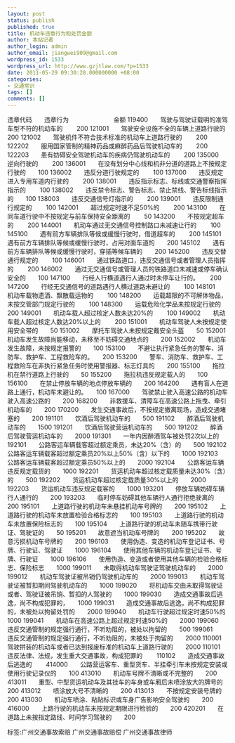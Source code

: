 ```yaml
---
layout: post
status: publish
published: true
title: 机动车违章行为和处罚金额
author: 本站记者
author_login: admin
author_email: jiangwei909@gmail.com
wordpress_id: 1533
wordpress_url: http://www.gzjtlaw.com/?p=1533
date: 2011-05-29 09:30:28.000000000 +08:00
categories:
- 交通常识
tags: []
comments: []
---
```

违章代码　　违章行为　　　　　　　 金额 119400　　驾驶与驾驶证载明的准驾车型不符的机动车的　　 200 121001　　驾驶安全设施不全的车辆上道路行驶的　　 200 121002　　驾驶机件不符合技术标准的机动车上道路行驶的　　 200 122202　　服用国家管制的精神药品或麻醉药品后驾驶机动车的　　 200 122203　　患有妨碍安全驾驶机动车的疾病仍驾驶机动车的　　 200 135000　　逆向行驶的　　 200 136001　　在没有划分中心线和机非分道的道路上不按规定行驶的　　100 136002　　违反分道行驶规定的　　 100 137000　　违反规定进入专用车道内行驶的　　 200 138001　　违反指示标志、标线或交通警察指挥指示的　　 100 138002　　违反禁令标志、警告标志、禁止禁线、警告标线指示的　　100 138003　　违反交通信号灯指示的　　 200 139001　　违反限制通行规定的　 　100 142001　　超过规定时速不足50%的　　 200 143100　　在同车道行驶中不按规定与前车保持安全距离的　　 50 143200　　不按规定超车的　　 200 144001　　机动车通过无交通信号控制路口未减速让行的　　 100 145100　　遇有前方车辆排队等候或缓慢行驶时，借道超车的　 　200 145101　　遇有前方车辆排队等候或缓慢行驶时，占用对面车道的　　200 145102　　遇有前方车辆排队等候或缓慢行驶时，穿插等候车辆的　　200 145200　　违反交替通行规定的　　 100 146001　　通过铁路道口，违反交通信号或者管理人员指挥的　　 200 146002　　通过无交通信号或管理人员的铁路道口未减速或停车确认安全的　　100 147100　　行经人行横道遇行人通过时未停车让行的。　　 200 147200　　行经无交通信号的道路遇行人横过道路未避让的　　 100 148101　　机动车载物遗洒、飘散载运物的　　 100 148200　　运载超限的不可解体物品，未按交管部门规定行驶的　　 100 148300　　运载危险化学品未按规定行驶的　　 200 149001　　机动车载人超过核定人数未达20%的　　 100 149002　　机动车载人超过核定人数达20%以上的　　 200 151001　　机动车驾驶人未按规定使用安全带的　　50 151002　　摩托车驾驶人未按规定戴安全头盔　　50 152001　　机动车发生故障尚能移动，未移至不妨碍交通地点的　　200 152002　　机动车发生故障，未按规定报警的　　100 153100　　不避让执行紧急任务的警车、消防车、救护车、工程救险车的。　　200 153200　　警车、消防车、救护车、工程救险车在非执行紧急任务时使用警报器、标志灯具的　　200 155100　　拖拉机在禁行道路上行驶的　　50 155200　　拖拉机违反规定载人的　　100 156100　　在禁止停放车辆的地点停放车辆的　　200 164200　　遇有盲人在道路上通行，机动车未避让的。　　100 167000　　驾驶禁止驶入高速公路的机动车驶入高速公路的　　200 168200　　非救援车、清障车在高速公路上拖曳、牵引机动车的　　200 170200　　发生交通事故后，不按规定撤离现场，造成交通堵塞的　　200 191101　　饮酒后驾驶机动车的　　500 191102　　醉酒后驾驶机动车的　　1500 191201　　饮酒后驾驶营运机动车的　　500 191202　　醉酒后驾驶营运机动车的　　2000 191301　　一年内因醉酒驾车被处罚2次以上的　　 192101　　公路客运车辆载客超过额定乘员，未达20%（含）的　　500 192102　　公路客运车辆载客超过额定乘员20%以上50%（含）以下的　　1000 192103　　公路客运车辆载客超过额定乘员50%以上的　　2000 192104　　公路客运车辆违反规定载货的　　1000 192201　　货运机动车超过核定载质量未达30%（含）的　　500 192202　　货运机动车超过核定载质量30%以上的　　2000 192203　　货运机动车违反规定载客的　　1000 193201　　停放车辆妨碍车辆行人通行的　　200 193203　　临时停车妨碍其他车辆行人通行拒绝驶离的　　200 195101　　上道路行驶的机动车未悬挂机动车号牌的　　200 195102　　上道路行驶的机动车未放置检验合格标志的　　100 195103　　上道路行驶的机动车未放置保险标志的　　100 195104　　上道路行驶的机动车未随车携带行驶证、驾驶证的　　50 195201　　故意遮当机动车号牌的　　200 195202　　故意污损机动车号牌的　　200 196103　　使用伪造、变造的机动车登记证书、号牌、行驶证、驾驶证　　1000 196104　　使用其他车辆的机动车登记证书、号牌、行驶证　　1000 196106　　使用伪造、变造或者使用其他车辆的检验合格标志、保险标志　　1000 199011　　未取得机动车驾驶证驾驶机动车的　　2000 199012　　机动车驾驶证被吊销仍驾驶机动车的　　2000 199013　　机动车驾驶证被暂扣期间驾驶机动车的　　1000 199020　　将机动车交由未取得驾驶证或者、驾驶证被吊销、暂扣的人驾驶的　　1000 199030　　造成交通事故后逃逸，尚不构成犯罪的，　　1000 199031　　造成交通事故后逃逸，尚不构成犯罪的，未被处以拘留处罚的　　2000 199040　　机动车行驶超过规定时速50%的　　1000 199041　　机动车在高速公路上超过规定时速50%的　　2000 199060　　违反交通管制的规定强行通行，不听劝阻的，被处以拘留的　　500 199061　　违反交通管制的规定强行通行，不听劝阻的，未被处于拘留的　　2000 110001　　驾驶拼装的机动车或者已达到报废标准的机动车上道路行驶的　　2000 110101　　违反法律、法规，发生重大交通事故，构成犯罪的　　 110102　　造成交通事故后逃逸的　　 414000　　公路营运客车、重型货车、半挂牵引车未按规定安装或使用行驶记录仪的　　100 413010　　机动车号牌不清晰或不完整的　　200 413011　　重型、中型货运机动车及其挂车的车身或车厢后未喷涂放大的牌号的　　200 413012　　喷涂放大号不清晰的　　200 413013　　不按规定安装号牌的　　200 413030　　机动车喷涂、粘贴标识或车身广告影响安全驾驶的　　200 416000　　上路行驶的机动车未按规定期限进行检验的　　200 420201　　在道路上未按指定路线、时间学习驾驶的　　200 标签:广州交通事故索赔 广州交通事故赔偿 广州交通事故律师
